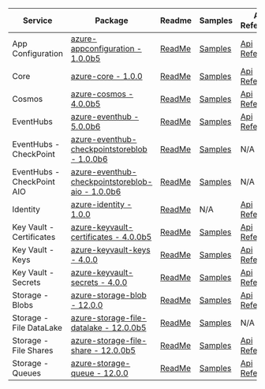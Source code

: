 | Service | Package | Readme | Samples | API Reference | Changelog |
| ------- | ------- | ------ | ------- | ------------- | --------- |
| App Configuration | [azure-appconfiguration - 1.0.0b5](https://pypi.org/project/azure-appconfiguration/1.0.0b5) | [ReadMe](https://github.com/Azure/azure-sdk-for-python/blob/azure-appconfiguration_1.0.0b5/sdk/appconfiguration/azure-appconfiguration/README.md) | [Samples](https://github.com/Azure/azure-sdk-for-python/blob/azure-appconfiguration_1.0.0b5/sdk/appconfiguration/azure-appconfiguration/samples) | [Api Reference](https://azuresdkdocs.blob.core.windows.net/$web/python/azure-appconfiguration/1.0.0b5/index.html) | [ChangeLog](https://github.com/Azure/azure-sdk-for-python/blob/azure-appconfiguration_1.0.0b5/sdk/appconfiguration/azure-appconfiguration/HISTORY.md) |
| Core | [azure-core - 1.0.0](https://pypi.org/project/azure-core/1.0.0) | [ReadMe](https://github.com/Azure/azure-sdk-for-python/blob/azure-core_1.0.0/sdk/core/azure-core/README.md) | [Samples](https://github.com/Azure/azure-sdk-for-python/blob/azure-core_1.0.0/sdk/core/azure-core/samples) | [Api Reference](https://azuresdkdocs.blob.core.windows.net/$web/python/azure-core/1.0.0/index.html) | [ChangeLog](https://github.com/Azure/azure-sdk-for-python/blob/azure-core_1.0.0/sdk/core/azure-core/HISTORY.md) |
| Cosmos | [azure-cosmos - 4.0.0b5](https://pypi.org/project/azure-cosmos/4.0.0b5) | [ReadMe](https://github.com/Azure/azure-sdk-for-python/blob/azure-cosmos_4.0.0b5/sdk/cosmos/azure-cosmos/README.md) | [Samples](https://github.com/Azure/azure-sdk-for-python/blob/azure-cosmos_4.0.0b5/sdk/cosmos/azure-cosmos/samples) | [Api Reference](https://azuresdkdocs.blob.core.windows.net/$web/python/azure-cosmos/4.0.0b5/index.html) | [ChangeLog](https://github.com/Azure/azure-sdk-for-python/blob/azure-cosmos_4.0.0b5/sdk/cosmos/azure-cosmos/HISTORY.md) |
| EventHubs | [azure-eventhub - 5.0.0b6](https://pypi.org/project/azure-eventhub/5.0.0b6) | [ReadMe](https://github.com/Azure/azure-sdk-for-python/blob/azure-eventhub_5.0.0b6/sdk/eventhub/azure-eventhub/README.md) | [Samples](https://github.com/Azure/azure-sdk-for-python/blob/azure-eventhub_5.0.0b6/sdk/eventhub/azure-eventhub/samples) | [Api Reference](https://azuresdkdocs.blob.core.windows.net/$web/python/azure-eventhub/5.0.0b6/index.html) | [ChangeLog](https://github.com/Azure/azure-sdk-for-python/blob/azure-eventhub_5.0.0b6/sdk/eventhub/azure-eventhub/HISTORY.md) |
| EventHubs - CheckPoint | [azure-eventhub-checkpointstoreblob - 1.0.0b6](https://pypi.org/project/azure-eventhub-checkpointstoreblob/1.0.0b6) | [ReadMe](https://github.com/Azure/azure-sdk-for-python/blob/azure-eventhub-checkpointstoreblob_1.0.0b6/sdk/eventhub/azure-eventhub-checkpointstoreblob/README.md) | [Samples](https://github.com/Azure/azure-sdk-for-python/blob/azure-eventhub-checkpointstoreblob_1.0.0b6/sdk/eventhub/azure-eventhub-checkpointstoreblob/samples) | N/A | [ChangeLog](https://github.com/Azure/azure-sdk-for-python/blob/azure-eventhub-checkpointstoreblob_1.0.0b6/sdk/eventhub/azure-eventhub-checkpointstoreblob/HISTORY.md) |
| EventHubs - CheckPoint AIO | [azure-eventhub-checkpointstoreblob-aio - 1.0.0b6](https://pypi.org/project/azure-eventhub-checkpointstoreblob-aio/1.0.0b6) | [ReadMe](https://github.com/Azure/azure-sdk-for-python/blob/azure-eventhub-checkpointstoreblob-aio_1.0.0b6/sdk/eventhub/azure-eventhub-checkpointstoreblob-aio/README.md) | [Samples](https://github.com/Azure/azure-sdk-for-python/blob/azure-eventhub-checkpointstoreblob-aio_1.0.0b6/sdk/eventhub/azure-eventhub-checkpointstoreblob-aio/samples) | N/A | [ChangeLog](https://github.com/Azure/azure-sdk-for-python/blob/azure-eventhub-checkpointstoreblob-aio_1.0.0b6/sdk/eventhub/azure-eventhub-checkpointstoreblob-aio/HISTORY.md) |
| Identity | [azure-identity - 1.0.0](https://pypi.org/project/azure-identity/1.0.0) | [ReadMe](https://github.com/Azure/azure-sdk-for-python/blob/azure-identity_1.0.0/sdk/identity/azure-identity/README.md) | N/A | [Api Reference](https://azuresdkdocs.blob.core.windows.net/$web/python/azure-identity/1.0.0/index.html) | [ChangeLog](https://github.com/Azure/azure-sdk-for-python/blob/azure-identity_1.0.0/sdk/identity/azure-identity/HISTORY.md) |
| Key Vault - Certificates | [azure-keyvault-certificates - 4.0.0b5](https://pypi.org/project/azure-keyvault-certificates/4.0.0b5) | [ReadMe](https://github.com/Azure/azure-sdk-for-python/blob/azure-keyvault-certificates_4.0.0b5/sdk/keyvault/azure-keyvault-certificates/README.md) | [Samples](https://github.com/Azure/azure-sdk-for-python/blob/azure-keyvault-certificates_4.0.0b5/sdk/keyvault/azure-keyvault-certificates/samples) | [Api Reference](https://azuresdkdocs.blob.core.windows.net/$web/python/azure-keyvault-certificates/4.0.0b5/index.html) | [ChangeLog](https://github.com/Azure/azure-sdk-for-python/blob/azure-keyvault-certificates_4.0.0b5/sdk/keyvault/azure-keyvault-certificates/HISTORY.md) |
| Key Vault - Keys | [azure-keyvault-keys - 4.0.0](https://pypi.org/project/azure-keyvault-keys/4.0.0) | [ReadMe](https://github.com/Azure/azure-sdk-for-python/blob/azure-keyvault-keys_4.0.0/sdk/keyvault/azure-keyvault-keys/README.md) | [Samples](https://github.com/Azure/azure-sdk-for-python/blob/azure-keyvault-keys_4.0.0/sdk/keyvault/azure-keyvault-keys/samples) | [Api Reference](https://azuresdkdocs.blob.core.windows.net/$web/python/azure-keyvault-keys/4.0.0/index.html) | [ChangeLog](https://github.com/Azure/azure-sdk-for-python/blob/azure-keyvault-keys_4.0.0/sdk/keyvault/azure-keyvault-keys/HISTORY.md) |
| Key Vault - Secrets | [azure-keyvault-secrets - 4.0.0](https://pypi.org/project/azure-keyvault-secrets/4.0.0) | [ReadMe](https://github.com/Azure/azure-sdk-for-python/blob/azure-keyvault-secrets_4.0.0/sdk/keyvault/azure-keyvault-secrets/README.md) | [Samples](https://github.com/Azure/azure-sdk-for-python/blob/azure-keyvault-secrets_4.0.0/sdk/keyvault/azure-keyvault-secrets/samples) | [Api Reference](https://azuresdkdocs.blob.core.windows.net/$web/python/azure-keyvault-secrets/4.0.0/index.html) | [ChangeLog](https://github.com/Azure/azure-sdk-for-python/blob/azure-keyvault-secrets_4.0.0/sdk/keyvault/azure-keyvault-secrets/HISTORY.md) |
| Storage - Blobs | [azure-storage-blob - 12.0.0](https://pypi.org/project/azure-storage-blob/12.0.0) | [ReadMe](https://github.com/Azure/azure-sdk-for-python/blob/azure-storage-blob_12.0.0/sdk/storage/azure-storage-blob/README.md) | [Samples](https://github.com/Azure/azure-sdk-for-python/blob/azure-storage-blob_12.0.0/sdk/storage/azure-storage-blob/samples) | [Api Reference](https://azuresdkdocs.blob.core.windows.net/$web/python/azure-storage-blob/12.0.0/index.html) | [ChangeLog](https://github.com/Azure/azure-sdk-for-python/blob/azure-storage-blob_12.0.0/sdk/storage/azure-storage-blob/HISTORY.md) |
| Storage - File DataLake | [azure-storage-file-datalake - 12.0.0b5](https://pypi.org/project/azure-storage-file-datalake/12.0.0b5) | [ReadMe](https://github.com/Azure/azure-sdk-for-python/blob/azure-storage-file-datalake_12.0.0b5/sdk/storage/azure-storage-file-datalake/README.md) | [Samples](https://github.com/Azure/azure-sdk-for-python/blob/azure-storage-file-datalake_12.0.0b5/sdk/storage/azure-storage-file-datalake/samples) | N/A | [ChangeLog](https://github.com/Azure/azure-sdk-for-python/blob/azure-storage-file-datalake_12.0.0b5/sdk/storage/azure-storage-file-datalake/HISTORY.md) |
| Storage - File Shares | [azure-storage-file-share - 12.0.0b5](https://pypi.org/project/azure-storage-file-share/12.0.0b5) | [ReadMe](https://github.com/Azure/azure-sdk-for-python/blob/azure-storage-file-share_12.0.0b5/sdk/storage/azure-storage-file-share/README.md) | [Samples](https://github.com/Azure/azure-sdk-for-python/blob/azure-storage-file-share_12.0.0b5/sdk/storage/azure-storage-file-share/samples) | [Api Reference](https://azuresdkdocs.blob.core.windows.net/$web/python/azure-storage-file-share/12.0.0b5/index.html) | [ChangeLog](https://github.com/Azure/azure-sdk-for-python/blob/azure-storage-file-share_12.0.0b5/sdk/storage/azure-storage-file-share/HISTORY.md) |
| Storage - Queues | [azure-storage-queue - 12.0.0](https://pypi.org/project/azure-storage-queue/12.0.0) | [ReadMe](https://github.com/Azure/azure-sdk-for-python/blob/azure-storage-queue_12.0.0/sdk/storage/azure-storage-queue/README.md) | [Samples](https://github.com/Azure/azure-sdk-for-python/blob/azure-storage-queue_12.0.0/sdk/storage/azure-storage-queue/samples) | [Api Reference](https://azuresdkdocs.blob.core.windows.net/$web/python/azure-storage-queue/12.0.0/index.html) | [ChangeLog](https://github.com/Azure/azure-sdk-for-python/blob/azure-storage-queue_12.0.0/sdk/storage/azure-storage-queue/HISTORY.md) |

